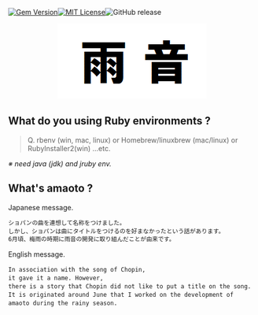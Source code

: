 [![Gem Version](https://badge.fury.io/rb/amaoto.svg)](https://badge.fury.io/rb/amaoto)[![MIT License](http://img.shields.io/badge/license-MIT-blue.svg?style=flat)](LICENSE)![GitHub release](https://img.shields.io/github/release/takkii/amaoto.svg?style=flat)


<div align="center">
<img src="https://github.com/takkii/amaoto/blob/main/image/amaoto.gif" alt="画像" title="雨音">
</div>

## What do you using Ruby environments ? 

> Q. rbenv (win, mac, linux) or Homebrew/linuxbrew (mac/linux) or RubyInstaller2(win) ...etc.

_※ need java (jdk) and jruby env._

## What's amaoto ?

Japanese message.

```markdown	
ショパンの曲を連想して名称をつけました。
しかし、ショパンは曲にタイトルをつけるのを好まなかったという話があります。
6月頃、梅雨の時期に雨音の開発に取り組んだことが由来です。
```

English message.

```markdown
In association with the song of Chopin, 
it gave it a name. However, 
there is a story that Chopin did not like to put a title on the song. 
It is originated around June that I worked on the development of 
amaoto during the rainy season.
```
